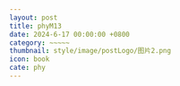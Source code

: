```yaml
---
layout: post
title: phyM13
date: 2024-6-17 00:00:00 +0800
category: ~~~~~
thumbnail: style/image/postLogo/图片2.png
icon: book
cate: phy
---
```


<!-- * content
{:toc}


## demo 01 -->

<br>
<br>

<div id="canva_container" style="width:100%;user-select:none;"></div>
<!-- <script src="../jsfun/ploter.js"></script> -->
<script>
    $(".post-container").css("max-width","1800px")
    $("#article").css("height","1800px")

// add_game_canvas_to_container("canva_container")
</script>

<script src="{{ '/jsfun/jsfun_utils.js' | prepend: site.baseurl    }}   "></script>
<script src="{{ '/jsfun/math.js' | prepend: site.baseurl    }}   "></script>
<script  type="module"  src="{{ '/jsfun/funfont.js' | prepend: site.baseurl    }}   "></script>





 <script>
var get_random_color_str=()=>{
  return `rgb(${Math.floor(Math.random()*255)} ${Math.floor(Math.random()*255)} ${Math.floor(Math.random()*255)} / ${Math.floor(Math.random()*100)}%)`
}
var get_random_color_str_bright=()=>{
  return `rgb(${Math.floor(Math.random()*255)} ${Math.floor(Math.random()*255)} ${Math.floor(Math.random()*255)} / 100%)`
}

  $(".post-container .post-content").css("box-shadow",`${get_random_color_str()}  18px 0px,${get_random_color_str()}  35px 0px,${get_random_color_str()} 45px 0px, ${get_random_color_str()}  50px 0px, ${get_random_color_str()} 55px 0px`)




window.onload = function() {
    $("#footer").remove()
    $("#header").css("backdrop-filter","blur(51px) saturate(13)")

    $("#header").css("z-index","16")
    $("#header").empty()
    $(".page-page")[0].remove()
    // $(".navigation").empty()




    }




</script>


